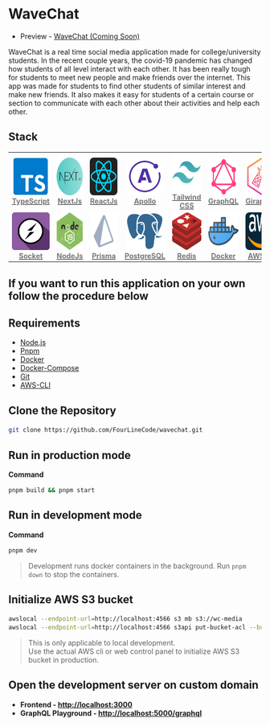 # WaveChat

-   Preview - [WaveChat (Coming Soon)](#)

WaveChat is a real time social media application made for college/university students. In the recent couple years, the covid-19 pandemic
has changed how students of all level interact with each other. It has been really tough for students
to meet new people and make friends over the internet. This app was made for students to find other students
of similar interest and make new friends. It also makes it easy for students of a certain course or section to
communicate with each other about their activities and help each other.

## Stack

<table align="center" width="800">
  <tr>
    <td align="center" ><a href="https://www.typescriptlang.org"><img style="border-radius: 8px;" src=".github/images/typescript.png" width="70px;" height="75px;" alt="TypeScript" /><br /><b><font color="#777">TypeScript</font></b></a></td>
    <td align="center"><a href="https://nextjs.org/"><img src=".github/images/nextjs.png" width="70px;" height="75px;" alt="Next JS"/><br /><b><font color="#777">NextJs</font></b></a></td>
    <td align="center"><a href="https://reactjs.org"><img src=".github/images/react.png" width="80px;" height="75px;" style="border-radius: 8px;" alt="React JS"/><br /><b><font color="#777">ReactJs</font></b></a></td>
    <td align="center"><a href="https://www.apollographql.com/"><img src=".github/images/apollo.png" width="75px;" height="75px;" alt="Apollo"/><br /><b><font color="#777">Apollo</font></b></a></td>
    <td align="center"><a href="https://tailwindcss.com/"><img src=".github/images/tailwind.png" width="75px;" height="75px;" alt="Tailwind"/><br /><b><font color="#777">Tailwind CSS</font></b></a></td>
    <td align="center"><a href="https://graphql.org/"><img src=".github/images/graphql.png" width="80px;" height="75px;" alt="GraphQL"/><br /><b><font color="#777">GraphQL</font></b></a></td>
    <td align="center"><a href="https://giraphql.com/"><img src=".github/images/giraphql.png" width="80px;" height="75px;" alt="GiraphQL"/><br /><b><font color="#777">GiraphQL</font></b></a></td>
  </tr>
    <td align="center"><a href="https://socket.io"><img src=".github/images/socket.png" width="75px;" height="75px;" alt="Socket"/><br /><b><font color="#777">Socket</font></b></a></td>
    <td align="center"><a href="https://nodejs.org/en/"><img src=".github/images/nodejs.png" width="70px;" height="75px;" alt="NodeJs"/><br /><b><font color="#777">NodeJs</font></b></a></td>
    <td align="center"><a href="https://www.prisma.io/"><img src=".github/images/prisma.png" width="110px;" height="75px;" alt="Prisma"/><br /><b><font color="#777">Prisma</font></b></a></td>
    <td align="center"><a href="https://www.postgresql.org/"><img src=".github/images/postgres.png" width="75px;" height="75px;" alt="PostgreSQL"/><br /><b><font color="#777">PostgreSQL</font></b></a></td>
	<td align="center"><a href="https://redis.io/"><img src=".github/images/redis.png" width="75px;" height="75px;" alt="Redis"/><br /><b><font color="#777">Redis</font></b></a></td>
    <td align="center"><a href="https://www.docker.com/"><img src=".github/images/docker.png" width="75px;" height="75px;" alt="Docker"/><br /><b><font color="#777">Docker</font></b></a></td>
	<td align="center"><a href="https://aws.amazon.com/s3"><img style="border-radius: 8px;" src=".github/images/aws.png" width="110px;" height="75px;" alt="AWS"/><br /><b><font color="#777">AWS S3</font></b></a></td>
  </tr>
</table>

## If you want to run this application on your own follow the procedure below

## Requirements

-   [Node.js](https://nodejs.org/en/)
-   [Pnpm](https://pnpm.io/installation)
-   [Docker](https://docs.docker.com/get-docker/)
-   [Docker-Compose](https://docs.docker.com/compose/install/)
-   [Git](https://git-scm.com/downloads)
-   [AWS-CLI](https://github.com/localstack/awscli-local)

## Clone the Repository

```bash
git clone https://github.com/FourLineCode/wavechat.git
```

## Run in production mode

**Command**

```bash
pnpm build && pnpm start
```

## Run in development mode

**Command**

```bash
pnpm dev
```

> Development runs docker containers in the background. Run `pnpm down` to stop the containers.

## Initialize AWS S3 bucket

```bash
awslocal --endpoint-url=http://localhost:4566 s3 mb s3://wc-media
awslocal --endpoint-url=http://localhost:4566 s3api put-bucket-acl --bucket wc-media --acl public-read
```

> This is only applicable to local development.\
> Use the actual AWS cli or web control panel to initialize AWS S3 bucket in production.

## Open the development server on custom domain

-   **Frontend - [http://localhost:3000](http://localhost:3000)**
-   **GraphQL Playground - [http://localhost:5000/graphql](http://localhost:5000/graphql)**
